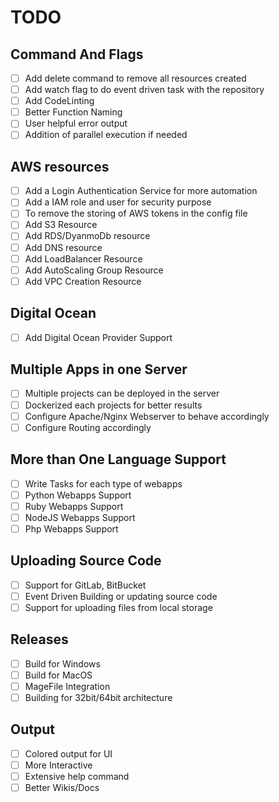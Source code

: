 # TODO

## Command And Flags

- [ ] Add delete command to remove all resources created
- [ ] Add watch flag to do event driven task with the repository
- [ ] Add CodeLinting 
- [ ] Better Function Naming 
- [ ] User helpful error output
- [ ] Addition of parallel execution if needed
 
## AWS resources

- [ ] Add a Login Authentication Service for more automation
- [ ] Add a IAM role and user for security purpose
- [ ] To remove the storing of AWS tokens in the config file
- [ ] Add S3 Resource 
- [ ] Add RDS/DyanmoDb resource
- [ ] Add DNS resource
- [ ] Add LoadBalancer Resource
- [ ] Add AutoScaling Group Resource
- [ ] Add VPC Creation Resource

## Digital Ocean 

- [ ] Add Digital Ocean Provider Support 
  
## Multiple Apps in one Server

- [ ] Multiple projects can be deployed in the server
- [ ] Dockerized each projects for better results
- [ ] Configure Apache/Nginx Webserver to behave accordingly
- [ ] Configure Routing accordingly

## More than One Language Support

- [ ] Write Tasks for each type of webapps
- [ ] Python Webapps Support
- [ ] Ruby Webapps Support
- [ ] NodeJS Webapps Support
- [ ] Php Webapps Support

## Uploading Source Code

- [ ] Support for GitLab, BitBucket
- [ ] Event Driven Building or updating source code
- [ ] Support for uploading files from local storage

## Releases
- [ ] Build for Windows
- [ ] Build for MacOS
- [ ] MageFile Integration 
- [ ] Building for 32bit/64bit architecture

## Output
- [ ] Colored output for UI
- [ ] More Interactive 
- [ ] Extensive help command
- [ ] Better Wikis/Docs